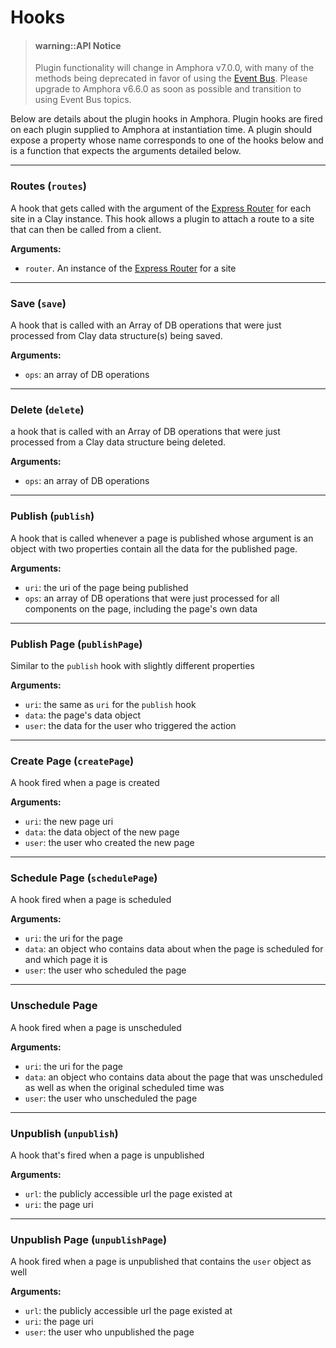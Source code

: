 # Hooks

> #### warning::API Notice
> Plugin functionality will change in Amphora v7.0.0, with many of the methods being deprecated in favor of using the [Event Bus](../topics/event-bus.md). Please upgrade to Amphora v6.6.0 as soon as possible and transition to using Event Bus topics.

Below are details about the plugin hooks in Amphora. Plugin hooks are fired on each plugin supplied to Amphora at instantiation time. A plugin should expose a property whose name corresponds to one of the hooks below and is a function that expects the arguments detailed below.

---

### Routes (`routes`)

A hook that gets called with the argument of the [Express Router](https://expressjs.com/en/4x/api.html#express.router) for each site in a Clay instance. This hook allows a plugin to attach a route to a site that can then be called from a client.

**Arguments:**
  - `router`. An instance of the [Express Router](https://expressjs.com/en/4x/api.html#express.router) for a site

---

### Save (`save`)

A hook that is called with an Array of DB operations that were just processed from Clay data structure(s) being saved.

**Arguments:**
  - `ops`: an array of DB operations

---

### Delete (`delete`)
a hook that is called with an Array of DB operations that were just processed from a Clay data structure being deleted.

**Arguments:**
  - `ops`: an array of DB operations

---

### Publish (`publish`)
A hook that is called whenever a page is published whose argument is an object with two properties contain all the data for the published page.

**Arguments:**
  - `uri`: the uri of the page being published
  - `ops`: an array of DB operations that were just processed for all components on the page, including the page's own data
---

### Publish Page (`publishPage`)
Similar to the `publish` hook with slightly different properties

**Arguments:**
  - `uri`: the same as `uri` for the `publish` hook
  - `data`: the page's data object
  - `user`: the data for the user who triggered the action

---

### Create Page (`createPage`)

A hook fired when a page is created

**Arguments:**
  - `uri`: the new page uri
  - `data`: the data object of the new page
  - `user`: the user who created the new page
---

### Schedule Page (`schedulePage`)

A hook fired when a page is scheduled

**Arguments:**
  - `uri`: the uri for the page
  - `data`: an object who contains data about when the page is scheduled for and which page it is
  - `user`: the user who scheduled the page
---

### Unschedule Page

A hook fired when a page is unscheduled

**Arguments:**
  - `uri`: the uri for the page
  - `data`: an object who contains data about the page that was unscheduled as well as when the original scheduled time was
  - `user`: the user who unscheduled the page

---

### Unpublish (`unpublish`)

A hook that's fired when a page is unpublished

**Arguments:**
  - `url`: the publicly accessible url the page existed at
  - `uri`: the page uri
---

### Unpublish Page (`unpublishPage`)

A hook fired when a page is unpublished that contains the `user` object as well

**Arguments:**
  - `url`: the publicly accessible url the page existed at
  - `uri`: the page uri
  - `user`: the user who unpublished the page
